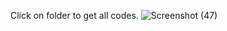 Click on folder to get all codes.
![Screenshot (47)](https://github.com/user-attachments/assets/c9294d7f-bd58-4b41-9795-2276e1507e46)
